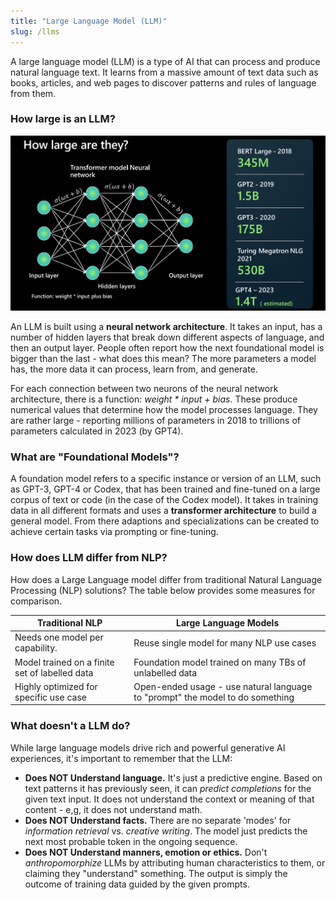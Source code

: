 ```yaml
---
title: "Large Language Model (LLM)"
slug: /llms
---
```


A large language model (LLM) is a type of AI that can process and produce natural language text. It learns from a massive amount of text data such as books, articles, and web pages to discover patterns and rules of language from them. 

### How large is an LLM?
![Explanation of LLM](../images/llm-001.png)

An LLM is built using a **neural network architecture**. It takes an input, has a number of hidden layers that break down different aspects of language, and then an output layer. People often report how the next foundational model is bigger than the last - what does this mean? The more parameters a model has, the more data it can process, learn from, and generate. 

For each connection between two neurons of the neural network architecture, there is a function: _weight * input + bias_.  These produce numerical values that determine how the model processes language. They are rather large - reporting millions of parameters in 2018 to trillions of parameters calculated in 2023 (by GPT4).

### What are "Foundational Models"?
A foundation model refers to a specific instance or version of an LLM, such as GPT-3, GPT-4 or Codex, that has been trained and fine-tuned on a large corpus of text or code (in the case of the Codex model). It takes in training data in all different formats and uses a **transformer architecture** to build a general model. From there adaptions and specializations can be created to achieve certain tasks via prompting or fine-tuning.

### How does LLM differ from NLP?

How does a Large Language model differ from traditional Natural Language Processing (NLP) solutions? The table below provides some measures for comparison.

Traditional NLP | Large Language Models	
| --- | --- |
Needs one model per capability.  | Reuse single model for many NLP use cases	
Model trained on a finite set of labelled data | Foundation model trained on many TBs of unlabelled data	
Highly optimized for specific use case | Open-ended usage - use natural language to "prompt" the model to do something	


### What doesn't a LLM do?

While large language models drive rich and powerful generative AI experiences, it's important to remember that the LLM:

- **Does NOT Understand language.** It's just a predictive engine. Based on text patterns it has previously seen, it can _predict completions_ for the given text input. It does not understand the context or meaning of that content - e,g, it does not understand math.
- **Does NOT Understand facts.** There are no separate 'modes' for _information retrieval_ vs. _creative writing_. The model just predicts the next most probable token in the ongoing sequence.
- **Does NOT Understand manners, emotion or ethics.** Don't _anthropomorphize_ LLMs by attributing human characteristics to them, or claiming they "understand" something. The output is simply the outcome of training data guided by the given prompts.

